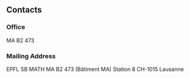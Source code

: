 ## Contacts

### Office

MA B2 473

### Mailing Address

EPFL SB MATH
MA B2 473 (Bâtiment MA)
Station 8
CH-1015 Lausanne